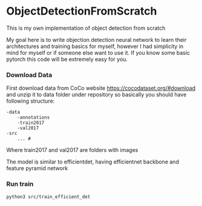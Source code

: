 # ObjectDetectionFromScratch
This is my own implementation of object detection from scratch

My goal here is to write objection detection neural network to 
learn their architectures and training basics for myself, however 
I had simplicity in mind for myself or if someone else want to use it.
If you know some basic pytorch this code will be extremely easy for you.

### Download Data
First download data from CoCo website https://cocodataset.org/#download
and unzip it to data folder under repository so basically you should have following structure:
```
-data
    -annotations
    -train2017
    -val2017
-src
    ... #
```
Where train2017 and val2017 are folders with images


The model is similar to efficientdet, having efficientnet backbone and feature pyramid network

### Run train
```commandline
python3 src/train_efficient_det
```


